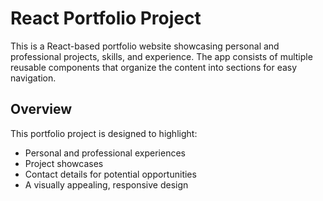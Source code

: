 # React Portfolio Project

This is a React-based portfolio website showcasing personal and professional projects, skills, and experience. The app consists of multiple reusable components that organize the content into sections for easy navigation.

## Overview

This portfolio project is designed to highlight:
- Personal and professional experiences
- Project showcases
- Contact details for potential opportunities
- A visually appealing, responsive design
